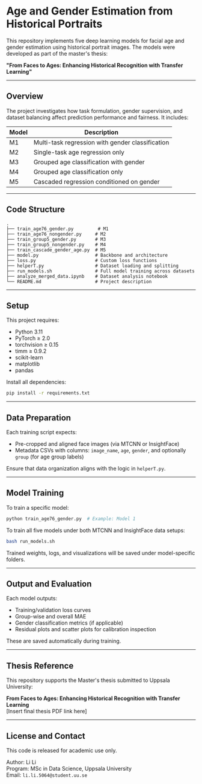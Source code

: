 # Age and Gender Estimation from Historical Portraits

This repository implements five deep learning models for facial age and gender estimation using historical portrait images. The models were developed as part of the master's thesis:

**"From Faces to Ages: Enhancing Historical Recognition with Transfer Learning"**

---

## Overview

The project investigates how task formulation, gender supervision, and dataset balancing affect prediction performance and fairness. It includes:

| Model | Description                                     |
|-------|-------------------------------------------------|
| M1    | Multi-task regression with gender classification |
| M2    | Single-task age regression only                  |
| M3    | Grouped age classification with gender           |
| M4    | Grouped age classification only                  |
| M5    | Cascaded regression conditioned on gender        |

---

## Code Structure

```
.
├── train_age76_gender.py         # M1
├── train_age76_nongender.py     # M2
├── train_group5_gender.py       # M3
├── train_group5_nongender.py    # M4
├── train_cascade_gender_age.py  # M5
├── model.py                     # Backbone and architecture
├── loss.py                      # Custom loss functions
├── helperT.py                   # Dataset loading and splitting
├── run_models.sh                # Full model training across datasets
├── analyze_merged_data.ipynb    # Dataset analysis notebook
└── README.md                    # Project description
```

---

## Setup

This project requires:

- Python 3.11
- PyTorch ≥ 2.0
- torchvision ≥ 0.15
- timm ≥ 0.9.2
- scikit-learn
- matplotlib
- pandas

Install all dependencies:

```bash
pip install -r requirements.txt
```

---

## Data Preparation

Each training script expects:

- Pre-cropped and aligned face images (via MTCNN or InsightFace)
- Metadata CSVs with columns: `image_name`, `age`, `gender`, and optionally `group` (for age group labels)

Ensure that data organization aligns with the logic in `helperT.py`.

---

## Model Training

To train a specific model:

```bash
python train_age76_gender.py  # Example: Model 1
```

To train all five models under both MTCNN and InsightFace data setups:

```bash
bash run_models.sh
```

Trained weights, logs, and visualizations will be saved under model-specific folders.

---

## Output and Evaluation

Each model outputs:

- Training/validation loss curves
- Group-wise and overall MAE
- Gender classification metrics (if applicable)
- Residual plots and scatter plots for calibration inspection

These are saved automatically during training.

---

## Thesis Reference

This repository supports the Master's thesis submitted to Uppsala University:

**From Faces to Ages: Enhancing Historical Recognition with Transfer Learning**  
[Insert final thesis PDF link here]

---

## License and Contact

This code is released for academic use only.

Author: Li Li  
Program: MSc in Data Science, Uppsala University  
Email: `li.li.5064@student.uu.se`
